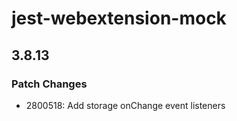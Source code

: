 # jest-webextension-mock

## 3.8.13

### Patch Changes

- 2800518: Add storage onChange event listeners
